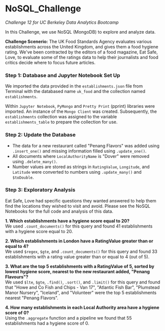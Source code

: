 # NoSQL_Challenge
*Challenge 12 for UC Berkeley Data Analytics Bootcamp*

In this Challenge, we use NoSQL (MongoDB) to explore and analyze data. 

**Challenge Scenerio:** The UK Food Standards Agency evaluates various establishments across the United Kingdom, and gives them a food hygiene rating. We've been contracted by the editors of a food magazine, Eat Safe, Love, to evaluate some of the ratings data to help their journalists and food critics decide where to focus future articles.

### Step 1: Database and Jupyter Notebook Set Up
We imported the data provided in the ```establishments.json``` file from Terminal with the databased name ```uk_food``` and the collection named ```establishments```. 

Within ```Jupyter Notebook```, ```PyMongo``` and ```Pretty Print``` (pprint) libraries were imported. An instance of the ```Mongo Client``` was created. Subsequently, the ```establishments``` collection was assigned to the variable ```establishments_table``` to prepare the collection for use.    
  
### Step 2: Update the Database
- The data for a new restaurant called "Penang Flavors" was added using ```.insert_one()``` and missing information filled using ```.update_one()```.
- All documents where ```LocalAuthorityName``` is "Dover" were removed using ```.delete_many()```.
- Number values are stored as strings in ```RatingValue```, ```Longitude```, and ```Latitude``` were converted to numbers using ```.update_many()``` and ```$toDouble```.
  
### Step 3: Exploratory Analysis
Eat Safe, Love had specific questions they wanted answered to help them find the locations they wished to visit and avoid. Please see the NoSQL Notebooks for the full code and analysis of this data.  
  
**1. Which establishments have a hygiene score equal to 20?**  
We used ```.count_documents()``` for this query and found 41 establishments with a hygiene score equal to 20.  
  
**2. Which establishments in London have a RatingValue greater than or equal to 4?**  
We used ```$regex```, ```$gte```, and ```.count_documents()``` for this query and found 33 establishments with a rating value greater than or equal to 4 (out of 5).  
  
**3. What are the top 5 establishments with a RatingValue of 5, sorted by lowest hygiene score, nearest to the new restaurant added, "Penang Flavours"?**  
We used ```$lte```, ```$gte```, ```.find()```, ```.sort()```, and ```.limit()``` for this query and found that "Howe and Co Fish and Chips - Van 17", "Atlantic Fish Bar", "Plumstead Manor Nursery", "Iceland", and "Volunteer" were the top 5 establishments nearest "Penang Flavors".  
  
**4. How many establishments in each Local Authority area have a hygiene score of 0?**  
Using the ```.aggregate``` function and a pipeline we found that 55 establishments had a hygiene score of 0.  
